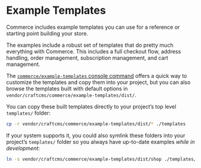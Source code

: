 # Example Templates

Commerce includes example templates you can use for a reference or starting point building your store.

The examples include a robust set of templates that do pretty much everything with Commerce. This includes a full checkout flow, address handling, order management, subscription management, and cart management.

The [`commerce/example-templates` console command](console-commands.md#example-templates) offers a quick way to customize the templates and copy them into your project, but you can also browse the templates built with default options in `vendor/craftcms/commerce/example-templates/dist/`.

You can copy these built templates directly to your project’s top level `templates/` folder:

```bash
cp -r vendor/craftcms/commerce/example-templates/dist/* ./templates
```

If your system supports it, you could also symlink these folders into your project’s `templates/` folder so you always have up-to-date examples _while in development_:

```bash
ln -s vendor/craftcms/commerce/example-templates/dist/shop ./templates/shop
```
